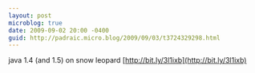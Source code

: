 ```yaml
---
layout: post
microblog: true
date: 2009-09-02 20:00 -0400
guid: http://padraic.micro.blog/2009/09/03/t3724329298.html
---
```

java 1.4 (and 1.5) on snow leopard [http://bit.ly/3l1ixb](http://bit.ly/3l1ixb)
